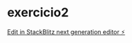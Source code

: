 # exercicio2

[Edit in StackBlitz next generation editor ⚡️](https://stackblitz.com/~/github.com/CeiPedro/exercicio2)